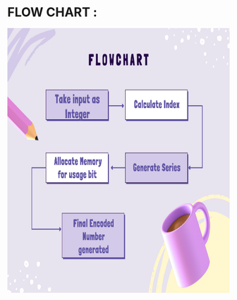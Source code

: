 # FLOW CHART :

<p align="center">
  <img 
    width="600"
    height="600"
  src="https://github.com/Madhushreevp/OOPs-Python/blob/bb71a3e26ca723b38b0396b9c70d6c7f158eca6f/2_Architecture/flow_chart.png"
  >
</p>
